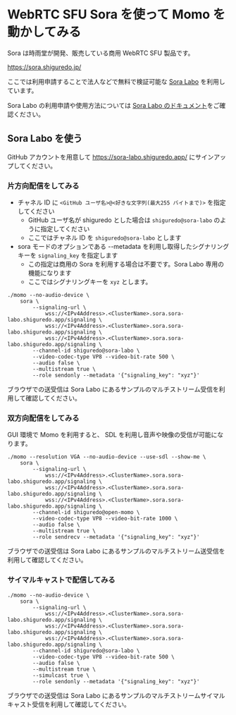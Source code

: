 # WebRTC SFU Sora を使って Momo を動かしてみる

Sora は時雨堂が開発、販売している商用 WebRTC SFU 製品です。

https://sora.shiguredo.jp/

ここでは利用申請することで法人などで無料で検証可能な [Sora Labo](https://sora-labo.shiguredo.app/) を利用しています。

Sora Labo の利用申請や使用方法については [Sora Labo のドキュメント](https://github.com/shiguredo/sora-labo-doc)をご確認ください。

## Sora Labo を使う

GitHub アカウントを用意して https://sora-labo.shiguredo.app/ にサインアップしてください。

### 片方向配信をしてみる

- チャネル ID に `<GitHub ユーザ名>@<好きな文字列(最大255 バイトまで)>` を指定してください
    - GitHub ユーザ名が shiguredo とした場合は `shiguredo@sora-labo` のように指定してください
    - ここではチャネル ID を `shiguredo@sora-labo` とします
- sora モードのオプションである --metadata を利用し取得したシグナリングキーを `signaling_key` を指定します
    - この指定は商用の Sora を利用する場合は不要です。Sora Labo 専用の機能になります
    - ここではシグナリングキーを `xyz` とします。

```shell
./momo --no-audio-device \
    sora \
        --signaling-url \
            wss://<IPv4Address>.<ClusterName>.sora.sora-labo.shiguredo.app/signaling \
            wss://<IPv4Address>.<ClusterName>.sora.sora-labo.shiguredo.app/signaling \
            wss://<IPv4Address>.<ClusterName>.sora.sora-labo.shiguredo.app/signaling \
        --channel-id shiguredo@sora-labo \
        --video-codec-type VP8 --video-bit-rate 500 \
        --audio false \
        --multistream true \
        --role sendonly --metadata '{"signaling_key": "xyz"}'
```

ブラウザでの送受信は Sora Labo にあるサンプルのマルチストリーム受信を利用して確認してください。

### 双方向配信をしてみる

GUI 環境で Momo を利用すると、 SDL を利用し音声や映像の受信が可能になります。

```shell
./momo --resolution VGA --no-audio-device --use-sdl --show-me \
    sora \
        --signaling-url \
            wss://<IPv4Address>.<ClusterName>.sora.sora-labo.shiguredo.app/signaling \
            wss://<IPv4Address>.<ClusterName>.sora.sora-labo.shiguredo.app/signaling \
            wss://<IPv4Address>.<ClusterName>.sora.sora-labo.shiguredo.app/signaling \
        --channel-id shiguredo@open-momo \
        --video-codec-type VP8 --video-bit-rate 1000 \
        --audio false \
        --multistream true \
        --role sendrecv --metadata '{"signaling_key": "xyz"}'
```

ブラウザでの送受信は Sora Labo にあるサンプルのマルチストリーム送受信を利用して確認してください。

### サイマルキャストで配信してみる

```shell
./momo --no-audio-device \
    sora \
        --signaling-url \
            wss://<IPv4Address>.<ClusterName>.sora.sora-labo.shiguredo.app/signaling \
            wss://<IPv4Address>.<ClusterName>.sora.sora-labo.shiguredo.app/signaling \
            wss://<IPv4Address>.<ClusterName>.sora.sora-labo.shiguredo.app/signaling \
        --channel-id shiguredo@sora-labo \
        --video-codec-type VP8 --video-bit-rate 500 \
        --audio false \
        --multistream true \
        --simulcast true \
        --role sendonly --metadata '{"signaling_key": "xyz"}'
```

ブラウザでの送受信は Sora Labo にあるサンプルのマルチストリームサイマルキャスト受信を利用して確認してください。
